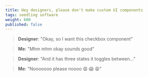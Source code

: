 ```yaml
---
title: Hey designers, please don't make custom UI components
tags: seedling software
weight: 600
published: false
---
```


> **Designer**: "Okay, so I want this checkbox component"
 
> **Me**: "Mhm mhm okay sounds good"
 
> **Designer**: "And it has three states it toggles between..."
 
> **Me**: "Nooooooo please noooo 😧 😱 😩"